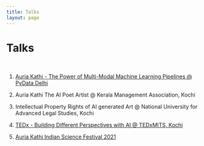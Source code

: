 ```yaml
---
title: Talks
layout: page
---
```


# Talks
<!-- ![Profile Image]({{ site.url }}/{{ site.picture }}) -->
<br />

1. [Auria Kathi - The Power of Multi-Modal Machine Learning Pipelines @ PyData Delhi](https://www.youtube.com/watch?v=Hz3cYVu_CFo&t=1s)

2. Auria Kathi The AI Poet Artist @ Kerala Management Association, Kochi

3. Intellectual Property Rights of AI generated Art @ National University for Advanced Legal Studies, Kochi

4. [TEDx - Building Different Perspectives with AI @ TEDxMITS, Kochi](https://www.youtube.com/watch?v=23PajuCpmwM) 

5. [Auria Kathi Indian Science Festival 2021](https://www.youtube.com/watch?v=cKiqSIjZDuI)